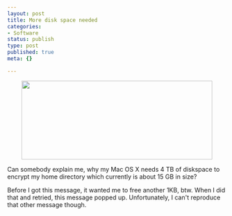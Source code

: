 ```yaml
---
layout: post
title: More disk space needed
categories:
- Software
status: publish
type: post
published: true
meta: {}

---
```

<div align="center"><img width='439' height='182' border='0' hspace='5' src='/uploads/space_needed.png' alt='' /></div>
<p>Can somebody explain me, why my Mac OS X needs 4 TB of diskspace to encrypt my home directory which currently is about 15 GB in size?</p>
<p>Before I got this message, it wanted me to free another 1KB, btw. When I did that and retried, this message popped up. Unfortunately, I can't reproduce that other message though.</p>
